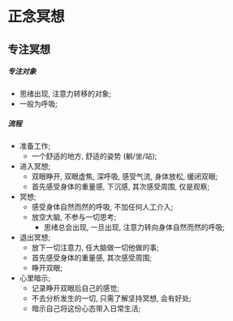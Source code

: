 # 正念冥想

## 专注冥想

##### 专注对象

- 思绪出现, 注意力转移的对象;
- 一般为呼吸;

##### 流程

- 准备工作;
  - 一个舒适的地方, 舒适的姿势 (躺/坐/站);
- 进入冥想;
  - 双眼睁开, 双眼虚焦, 深呼吸, 感受气流, 身体放松, 缓闭双眼;
  - 首先感受身体的重量感, 下沉感, 其次感受周围, 仅是观察;
- 冥想;
  - 感受身体自然而然的呼吸, 不加任何人工介入;
  - 放空大脑, 不参与一切思考;
    - 思绪总会出现, 一旦出现, 注意力转向身体自然而然的呼吸;
- 退出冥想;
  - 放下一切注意力, 任大脑做一切他做的事;
  - 首先感受身体的重量感, 其次感受周围;
  - 睁开双眼;
- 心里暗示;
  - 记录睁开双眼后自己的感觉;
  - 不去分析发生的一切, 只需了解坚持冥想, 会有好处;
  - 暗示自己将这份心态带入日常生活;
